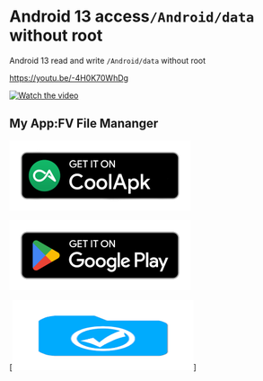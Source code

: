 # Android 13 access`/Android/data` without root


Android 13 read and write `/Android/data` without root




https://youtu.be/-4H0K70WhDg

[![Watch the video](https://img.youtube.com/vi/-4H0K70WhDg/maxresdefault.jpg)](https://youtu.be/-4H0K70WhDg)





## My App:FV File Mananger

[<img src="/source/coolapk-badge.png" width="323" height="125" />](https://www.coolapk.com/apk/com.folderv.file)

[<img src="/source/google-play-badge.png" width="323" height="125" />](https://play.google.com/store/apps/details?id=com.folderv.file)


[<img src="/source/com.folderv.file.webp" width="323" height="125" />]
